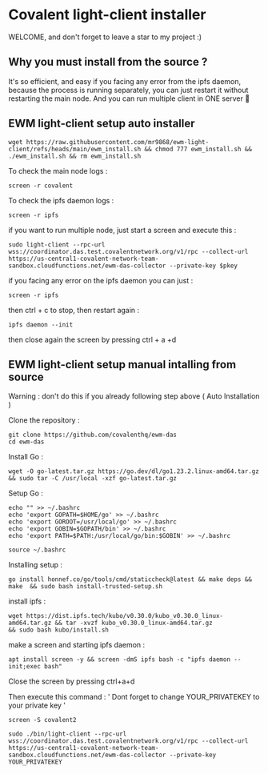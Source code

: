 # Covalent light-client installer 
WELCOME, and don't forget to leave a star to my project :) 
## Why you must install from the source ?
It's so efficient, and easy if you facing any error from the ipfs daemon, because the process is running separately, you can just restart it without restarting the main node. And you can run multiple client in ONE server 🤫
## EWM light-client setup auto installer
```
wget https://raw.githubusercontent.com/mr9868/ewm-light-client/refs/heads/main/ewm_install.sh && chmod 777 ewm_install.sh && ./ewm_install.sh && rm ewm_install.sh
```
To check the main node logs :
```
screen -r covalent
```
To check the ipfs daemon logs :
```
screen -r ipfs
```
if you want to run multiple node, just start a screen and execute this :
```
sudo light-client --rpc-url wss://coordinator.das.test.covalentnetwork.org/v1/rpc --collect-url https://us-central1-covalent-network-team-sandbox.cloudfunctions.net/ewm-das-collector --private-key $pkey
```

if you facing any error on the ipfs daemon you can just :
``` 
screen -r ipfs
```
then ctrl + c to stop,
then restart again :
```
ipfs daemon --init
```
then close again the screen by pressing ctrl + a +d

## EWM light-client setup manual intalling from source 
Warning : don't do this if you already following step above ( Auto Installation )

Clone the repository :
```
git clone https://github.com/covalenthq/ewm-das
cd ewm-das
```
Install Go :
```
wget -O go-latest.tar.gz https://go.dev/dl/go1.23.2.linux-amd64.tar.gz && sudo tar -C /usr/local -xzf go-latest.tar.gz
```
Setup Go :
```
echo "" >> ~/.bashrc
echo 'export GOPATH=$HOME/go' >> ~/.bashrc
echo 'export GOROOT=/usr/local/go' >> ~/.bashrc
echo 'export GOBIN=$GOPATH/bin' >> ~/.bashrc
echo 'export PATH=$PATH:/usr/local/go/bin:$GOBIN' >> ~/.bashrc

source ~/.bashrc
```
Installing  setup :
```
go install honnef.co/go/tools/cmd/staticcheck@latest && make deps && make  && sudo bash install-trusted-setup.sh
```
install ipfs :
```
wget https://dist.ipfs.tech/kubo/v0.30.0/kubo_v0.30.0_linux-amd64.tar.gz && tar -xvzf kubo_v0.30.0_linux-amd64.tar.gz
&& sudo bash kubo/install.sh
```
make a screen and starting ipfs daemon :
```
apt install screen -y && screen -dmS ipfs bash -c "ipfs daemon --init;exec bash"
```
Close the screen by pressing ctrl+a+d

Then execute this command :
' Dont forget to change YOUR_PRIVATEKEY to your private key '
```
screen -S covalent2
```
```
sudo ./bin/light-client --rpc-url wss://coordinator.das.test.covalentnetwork.org/v1/rpc --collect-url https://us-central1-covalent-network-team-sandbox.cloudfunctions.net/ewm-das-collector --private-key YOUR_PRIVATEKEY
```
